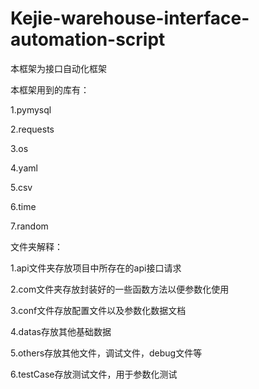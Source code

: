 # Kejie-warehouse-interface-automation-script
本框架为接口自动化框架

本框架用到的库有：

1.pymysql

2.requests

3.os

4.yaml

5.csv

6.time

7.random



文件夹解释：

1.api文件夹存放项目中所存在的api接口请求

2.com文件夹存放封装好的一些函数方法以便参数化使用

3.conf文件存放配置文件以及参数化数据文档

4.datas存放其他基础数据

5.others存放其他文件，调试文件，debug文件等

6.testCase存放测试文件，用于参数化测试

